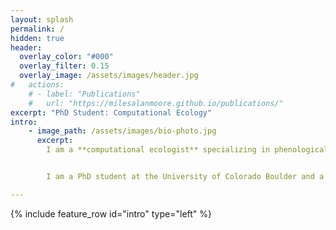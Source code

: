 ```yaml
---
layout: splash
permalink: /
hidden: true
header:
  overlay_color: "#000"
  overlay_filter: 0.15
  overlay_image: /assets/images/header.jpg
#   actions:
    # - label: "Publications"
    #   url: "https://milesalanmoore.github.io/publications/"
excerpt: "PhD Student: Computational Ecology"
intro:
    - image_path: /assets/images/bio-photo.jpg
      excerpt: 
        I am a **computational ecologist** specializing in phenological plasticity and landscape productivity. My work combines Bayesian statistical modeling, machine learning, and econometric methods to synthesize in-situ, remotely sensed, and simulated data. In this work, I am investigating the role that phenological plasticity plays in driving heterogenous rates of ecosystem response to changing conditions and the effect these responses have on resources critical to human society.  


        I am a PhD student at the University of Colorado Boulder and a **Department of Energy Computational Science Graduate Fellow** (2025). My technical expertise includes statistical computing in **R, Python, Stan, and Julia**, as well as **geospatial analysis and high-dimensional data modeling**.

---
```

{% include feature_row id="intro" type="left" %}